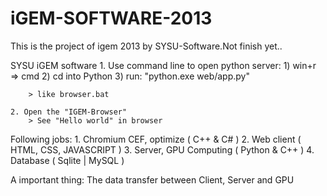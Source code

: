 iGEM-SOFTWARE-2013
==================
This is the project of igem 2013 by SYSU-Software.Not finish yet..

SYSU iGEM software
    1. Use command line to open python server:
			1) win+r => cmd
			2) cd into Python
			3) run: "python.exe web/app.py"
			
		> like browser.bat
		
	2. Open the "IGEM-Browser"
		> See "Hello world" in browser

Following jobs:
	1. Chromium CEF, optimize ( C++ & C# )
	2. Web client ( HTML, CSS, JAVASCRIPT )
	3. Server, GPU Computing ( Python & C++ )
	4. Database ( Sqlite | MySQL )
	
A important thing:
	The data transfer between Client, Server and GPU